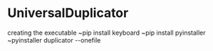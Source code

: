 # UniversalDuplicator

creating the executable
~pip install keyboard
~pip install pyinstaller
~pyinstaller duplicator --onefile